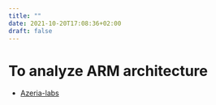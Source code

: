 ```yaml
---
title: ""
date: 2021-10-20T17:08:36+02:00
draft: false
---
```


# To analyze ARM architecture
+ [Azeria-labs](https://azeria-labs.com/)